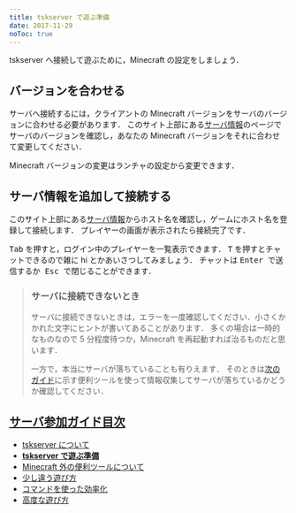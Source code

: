 ```yaml
---
title: tskserver で遊ぶ準備
date: 2017-11-29
noToc: true
---
```


tskserver へ接続して遊ぶために，Minecraft の設定をしましょう．

## バージョンを合わせる
サーバへ接続するには，クライアントの Minecraft バージョンをサーバのバージョンに合わせる必要があります．
このサイト上部にある[サーバ情報](/about)のページでサーバのバージョンを確認し，あなたの Minecraft バージョンをそれに合わせて変更してください．

Minecraft バージョンの変更はランチャの設定から変更できます．

## サーバ情報を追加して接続する
このサイト上部にある[サーバ情報](/about)からホスト名を確認し，ゲームにホスト名を登録して接続します．
プレイヤーの画面が表示されたら接続完了です．

<kbd>Tab</kbd> を押すと，ログイン中のプレイヤーを一覧表示できます．
<kbd>T</kbd> を押すとチャットできるので雑に hi とかあいさつしてみましょう．
チャットは <kbd>Enter<kbd> で送信するか <kbd>Esc</kbd> で閉じることができます．

> ### サーバに接続できないとき
> サーバに接続できないときは，エラーを一度確認してください．小さくかかれた文字にヒントが書いてあることがあります．
> 多くの場合は一時的なものなので 5 分程度待つか，Minecraft を再起動すれば治るものだと思います．
> 
> 一方で，本当にサーバが落ちていることも有りえます．
> そのときは[次のガイド](/introduction/tools)に示す便利ツールを使って情報収集してサーバが落ちているかどうか確認してください．


## [サーバ参加ガイド目次](/introduction)
* [tskserver について](/introduction/about)
* **[tskserver で遊ぶ準備](/introduction/prepare)**
* [Minecraft 外の便利ツールについて](/introduction/tools)
* [少し違う遊び方](/introduction/plugins)
* [コマンドを使った効率化](/introduction/commands)
* [高度な遊び方](/introduction/advanced)
